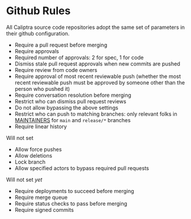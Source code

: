 # Github Rules

All Caliptra source code repositories adopt the same set of parameters in their
github configuration.

* Require a pull request before merging
* Require approvals
* Required number of approvals: 2 for spec, 1 for code
* Dismiss stale pull request approvals when new commits are pushed
* Require review from code owners
* Require approval of most recent reviewable push (whether the most recent reviewable push must be approved by someone other than the person who pushed it)
* Require conversation resolution before merging
* Restrict who can dismiss pull request reviews
* Do not allow bypassing the above settings
* Restrict who can push to matching branches: only relevant folks in [MAINTAINERS](MAINTAINERS.md) for `main` and `release/*` branches
* Require linear history

Will not set
* Allow force pushes
* Allow deletions
* Lock branch
* Allow specified actors to bypass required pull requests

Will not set _yet_
* Require deployments to succeed before merging
* Require merge queue
* Require status checks to pass before merging
* Require signed commits

